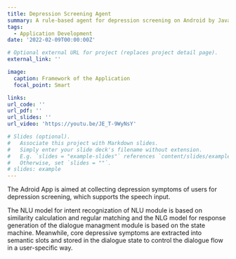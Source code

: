 ```yaml
---
title: Depression Screening Agent
summary: A rule-based agent for depression screening on Android by Java
tags:
  - Application Development
date: '2022-02-09T00:00:00Z'

# Optional external URL for project (replaces project detail page).
external_link: ''

image:
  caption: Framework of the Application
  focal_point: Smart

links:
url_code: ''
url_pdf: ''
url_slides: ''
url_video: 'https://youtu.be/JE_T-9WyNsY'

# Slides (optional).
#   Associate this project with Markdown slides.
#   Simply enter your slide deck's filename without extension.
#   E.g. `slides = "example-slides"` references `content/slides/example-slides.md`.
#   Otherwise, set `slides = ""`.
# slides: example
---
```


The Adroid App is aimed at collecting depression symptoms of users for depression screening, which supports the speech input.

The NLU model for intent recognization of NLU module is based on similarity calculation and regular matching and the NLG model for response generation of the dialogue managment module is based on the state machine. Meanwhile, core depressive symptoms are extracted into semantic slots and stored in the dialogue state to control the dialogue flow in a user-specific way.


